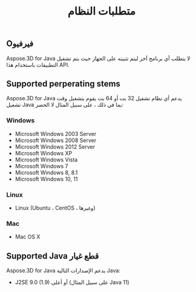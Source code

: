 ﻿---
title: متطلبات النظام
type: docs
weight: 40
url: /ar/java/system-requirements/
description: Aspose.3D for Java لا يتطلب أي برنامج آخر ليتم تثبيته على الجهاز حيث يتم تشغيل التطبيقات باستخدام هذا API.
---
## **Oفيرفيو**
Aspose.3D for Java لا يتطلب أي برنامج آخر ليتم تثبيته على الجهاز حيث يتم تشغيل التطبيقات باستخدام هذا API.
## **Supported perperating stems**
Aspose.3D for Java يدعم أي نظام تشغيل 32 بت أو 64 بت يقوم بتشغيل وقت تشغيل Java بما في ذلك ، على سبيل المثال لا الحصر:
### **Windows**
- Microsoft Windows 2003 Server
- Microsoft Windows 2008 Server
- Microsoft Windows 2012 Server
- Microsoft Windows XP
- Microsoft Windows Vista
- Microsoft Windows 7
- Microsoft Windows 8, 8.1
- Microsoft Windows 10, 11
### **Linux**
- Linux (Ubuntu ، CentOS ، وغيرها)
### **Mac**
- Mac OS X
## **Supported Java قطع غيار**
Aspose.3D for Java يدعم الإصدارات التالية Java:

- J2SE 9.0 (1.9) أو أعلى (على سبيل المثال Java 11)


